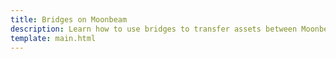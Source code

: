```yaml
---
title: Bridges on Moonbeam
description: Learn how to use bridges to transfer assets between Moonbeam and other blockchains using Solidity smart contracts.
template: main.html
---
```


<div class='subsection-wrapper'></div>